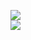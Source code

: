 ![](https://github-readme-stats.vercel.app/api?username=solgrassi&theme=noctis_minimus&hide_border=false&include_all_commits=false&count_private=false)<br/>
![](https://github-readme-stats.vercel.app/api/top-langs/?username=solgrassi&theme=noctis_minimus&hide_border=false&include_all_commits=false&count_private=false&layout=compact)

<!-- Proudly created with GPRM ( https://gprm.itsvg.in ) -->
